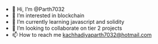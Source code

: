 - 👋 Hi, I’m @Parth7032
- 👀 I’m interested in blockchain 
- 🌱 I’m currently learning javascript and solidity
- 💞️ I’m looking to collaborate on tier 2 projects
- 📫 How to reach me kachhadiyaparth7032@hotmail.com

<!---
Parth7032/Parth7032 is a ✨ special ✨ repository because its `README.md` (this file) appears on your GitHub profile.
You can click the Preview link to take a look at your changes.
--->
